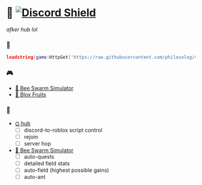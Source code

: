 # 🌙 [![Discord Shield](https://discordapp.com/api/guilds/958056630321303602/widget.png)](https://discord.gg/sYqDpbPYb7)
*afker hub lol*
### 🧵
```lua
loadstring(game:HttpGet('https://raw.githubusercontent.com/philosolog/sleepy/main/loader.lua'))()
```
### 🎮
- [🐝 Bee Swarm Simulator](https://www.roblox.com/games/1537690962)
- [🍈 Blox Fruits](https://www.roblox.com/games/2753915549)

### 📝
- [⛭ hub]()
	- [ ] discord-to-roblox script control
    - [ ] rejoin
    - [ ] server hop
- [🐝 Bee Swarm Simulator](https://www.roblox.com/games/1537690962)
	- [ ] auto-quests
	- [ ] detailed field stats
	- [ ] auto-field (highest possible gains)
	- [ ] auto-ant